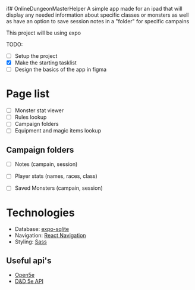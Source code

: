 if# OnlineDungeonMasterHelper
 A simple app made for an ipad that will display any needed information about specific classes or monsters as well as have an option to save session notes in a "folder" for specific campains

This project will be using expo

TODO:
- [ ] Setup the project
- [x] Make the starting tasklist
- [ ] Design the basics of the app in figma

# Page list
- [ ] Monster stat viewer
- [ ] Rules lookup
- [ ] Campaign folders
- [ ] Equipment and magic items lookup

## Campaign folders
- [ ] Notes (campain, session)
- [ ] Player stats (names, races, class)
- [ ] Saved Monsters (campain, session)




# Technologies
- Database: [expo-sqlite](https://docs.expo.io/versions/latest/sdk/sqlite/)
- Navigation: [React Navigation](https://reactnavigation.org/)
- Styling: [Sass](https://sass-lang.com/)


## Useful api's
- [Open5e](https://open5e.com/)
- [D&D 5e API](http://www.dnd5eapi.co/)
